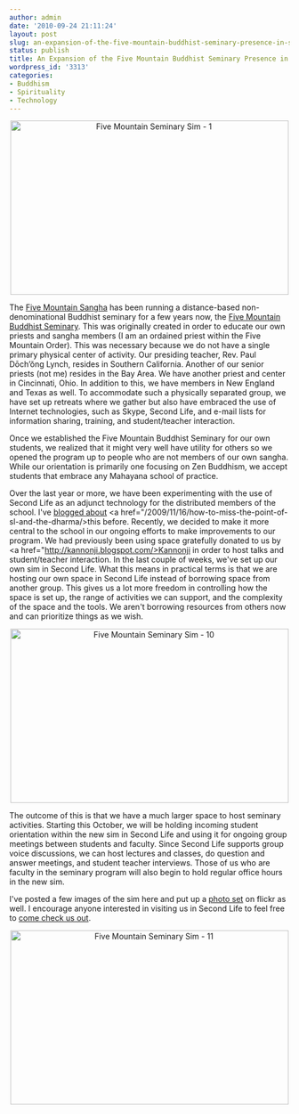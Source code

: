 ```yaml
---
author: admin
date: '2010-09-24 21:11:24'
layout: post
slug: an-expansion-of-the-five-mountain-buddhist-seminary-presence-in-second-life
status: publish
title: An Expansion of the Five Mountain Buddhist Seminary Presence in Second Life
wordpress_id: '3313'
categories:
- Buddhism
- Spirituality
- Technology
---
```

<p style="text-align: center"><a href="http://www.flickr.com/photos/albill/5021316933/" title="Five Mountain Seminary Sim - 1 by albill, on Flickr"><img src="https://farm5.static.flickr.com/4084/5021316933_87c2681420.jpg" width="500" height="313" alt="Five Mountain Seminary Sim - 1" /></a></p>

The <a href="http://www.fivemountain.org/">Five Mountain Sangha</a> has been running a distance-based non-denominational Buddhist seminary for a few years now, the <a href="http://www.five-mountain.org">Five Mountain Buddhist Seminary</a>. This was originally created in order to educate our own priests and sangha members (I am an ordained priest within the Five Mountain Order). This was necessary because we do not have a single primary physical center of activity. Our presiding teacher, Rev. Paul Dōch’ŏng Lynch, resides in Southern California. Another of our senior priests (not me) resides in the Bay Area. We have another priest and center in Cincinnati, Ohio. In addition to this, we have members in New England and Texas as well. To accommodate such a physically separated group, we have set up retreats where we gather but also have embraced the use of Internet technologies, such as Skype, Second Life, and e-mail lists for information sharing, training, and student/teacher interaction. 

Once we established the Five Mountain Buddhist Seminary for our own students, we realized that it might very well have utility for others so we opened the program up to people who are not members of our own sangha. While our orientation is primarily one focusing on Zen Buddhism, we accept students that embrace any Mahayana school of practice. 

Over the last year or more, we have been experimenting with the use of Second Life as an adjunct technology for the distributed members of the school. I've <a href="/2009/10/16/the-dharma-of-second-life/">blogged about</a> <a href="/2009/11/16/how-to-miss-the-point-of-sl-and-the-dharma/>this before</a>. Recently, we decided to make it more central to the school in our ongoing efforts to make improvements to our program. We had previously been using space gratefully donated to us by <a href="http://kannonji.blogspot.com/>Kannonji</a> in order to host talks and student/teacher interaction. In the last couple of weeks, we've set up our own sim in Second Life. What this means in practical terms is that we are hosting our own space in Second Life instead of borrowing space from another group. This gives us a lot more freedom in controlling how the space is set up, the range of activities we can support, and the complexity of the space and the tools. We aren't borrowing resources from others now and can prioritize things as we wish.

<p style="text-align: center"><a href="http://www.flickr.com/photos/albill/5021317529/" title="Five Mountain Seminary Sim - 10 by albill, on Flickr"><img src="https://farm5.static.flickr.com/4131/5021317529_30f632c46e.jpg" width="500" height="313" alt="Five Mountain Seminary Sim - 10" /></a></p>

The outcome of this is that we have a much larger space to host seminary activities. Starting this October, we will be holding incoming student orientation within the new sim in Second Life and using it for ongoing group meetings between students and faculty. Since Second Life supports group voice discussions, we can host lectures and classes, do question and answer meetings, and student teacher interviews. Those of us who are faculty in the seminary program will also begin to hold regular office hours in the new sim.

I've posted a few images of the sim here and put up a <a href="http://www.flickr.com/photos/albill/sets/72157624902853011/">photo set</a> on flickr as well. I encourage anyone interested in visiting us in Second Life to feel free to <a href="http://slurl.com/secondlife/Five%20Mountain/121/106/22">come check us out</a>.

<p style="text-align: center"><a href="http://www.flickr.com/photos/albill/5021924510/" title="Five Mountain Seminary Sim - 11 by albill, on Flickr"><img src="https://farm5.static.flickr.com/4106/5021924510_7c7773db47.jpg" width="500" height="313" alt="Five Mountain Seminary Sim - 11" /></a></p>

